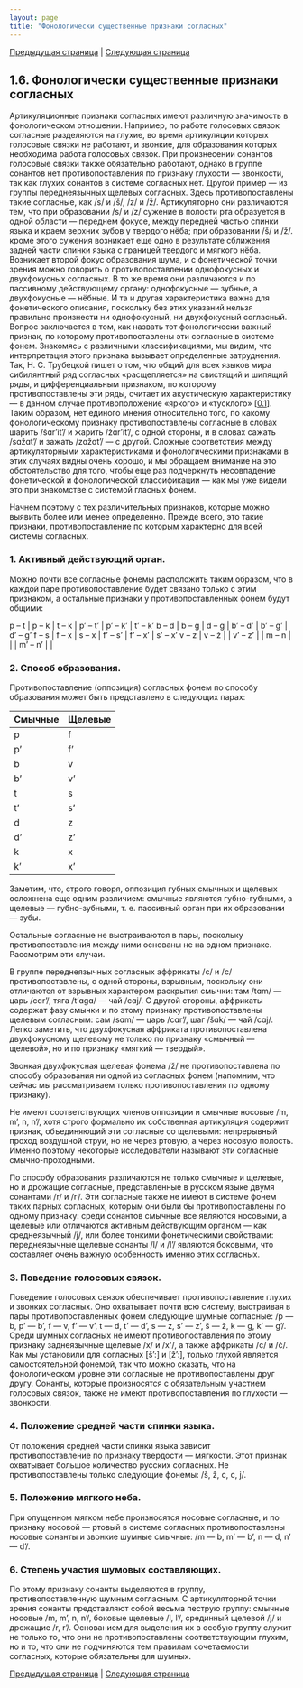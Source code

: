 ```yaml
---
layout: page
title: "Фонологически существенные признаки согласных"
---
```


[Предыдущая страница](015.html) | [Следующая страница](017.html)

## 1.6. Фонологически существенные признаки согласных
Артикуляционные признаки согласных имеют различную значимость в фонологическом отношении. 
Например, по работе голосовых связок согласные разделяются на глухие, во время артикуляции
которых голосовые связки не работают, и звонкие, для образования которых необходима 
работа голосовых связок. При произнесении сонантов голосовые связки также обязательно 
работают, однако в группе сонантов нет противопоставления по признаку глухости — звонкости, 
так как глухих сонантов в системе согласных нет. Другой пример — из группы переднеязычных 
щелевых согласных. Здесь противопоставлены такие согласные, как /s/ и /š/, /z/ и /ž/. 
Артикуляторно они различаются тем, что при образовании /s/ и /z/ сужение в полости рта образуется
в одной области — переднем фокусе, между передней частью спинки языка и краем верхних зубов 
у твердого нёба; при образовании /š/ и /ž/. кроме этого сужения возникает еще одно в результате 
сближения задней части спинки языка с границей твердого и мягкого нёба. Возникает второй фокус 
образования шума, и с фонетической точки зрения можно говорить о противопоставлении 
однофокусных и двухфокусных согласных. В то же время они различаются и по пассивному 
действующему органу: однофокусные — зубные, а двухфокусные — нёбные. И та и другая 
характеристика важна для фонетического описания, поскольку без этих указаний нельзя 
правильно произнести ни однофокусный, ни двухфокусный согласный. Вопрос заключается в 
том, как назвать тот фонологически важный признак, по которому противопоставлены эти
согласные в системе фонем. Знакомясь с различными классификациями, мы видим, что
интерпретация этого признака вызывает определенные затруднения. Так, Н. С. Трубецкой 
пишет о том, что общий для всех языков мира сибилянтный ряд согласных «расщепляется» 
на свистящий и шипящий ряды, и дифференциальным признаком, по которому противопоставлены
эти ряды, считает их акустическую характеристику — в данном случае противоположение 
«яркого» и «тусклого» \[[0.1](004.html#%D0%BB%D0%B8%D1%82%D0%B5%D1%80%D0%B0%D1%82%D1%83%D1%80%D0%B0)\]. Таким образом, нет единого мнения относительно того, 
по какому фонологическому признаку противопоставлены согласные в словах шарить /šɑr’it’/ 
и жарить /žɑr’it’/, с одной стороны, и в словах сажать /sɑžɑt’/ и зажать /zɑžɑt’/ — с другой. 
Сложные соответствия между артикуляторными характеристиками и фонологическими признаками 
в этих случаях видны очень хорошо, и мы обращаем внимание на это обстоятельство для того, 
чтобы еще раз подчеркнуть несовпадение фонетической и фонологической классификации — 
как мы уже видели это при знакомстве с системой гласных фонем. 

Начнем поэтому с тех различительных признаков, которые можно выявить более или менее определенно. 
Прежде всего, это такие признаки, противопоставление по которым характерно для всей системы согласных. 


### 1. Активный действующий орган.
Можно почти все согласные фонемы расположить таким образом, что в каждой паре 
противопоставление будет связано только с этим признаком, а остальные признаки у 
противопоставленных фонем будут общими:

p – t | p – k | t – k | p’ – t’ | p’ – k’ | t’ – k’
b – d | b – g | d – g | b’ – d’ | b’ – g’ | d’ – g’
f – s | f – x | s – x | f’ – s’ | f’ – x’ | s’ – x’
v – z | v – ž | | v’ – z’ | |
m – n | | | m’ – n’ | |

### 2. Способ образования. 
Противопоставление (оппозиция) согласных фонем по способу образования может быть представлено в следующих парах: 

Смычные | Щелевые
---|---
p | f
p’ | f’
b | v
b’ | v’
t | s
t’ | s’
d | z
d’ | z’
k | x
k’ | x’			

Заметим, что, строго говоря, оппозиция губных смычных и щелевых осложнена еще одним 
различием: смычные являются губно-губными, а щелевые — губно-зубными, т. е. пассивный 
орган при их образовании — зубы. 

Остальные согласные не выстраиваются в пары, поскольку противопоставления между ними 
основаны не на одном признаке. Рассмотрим эти случаи. 

В группе переднеязычных согласных аффрикаты /с/ и /c/ противопоставлены, с одной стороны, 
взрывным, поскольку они отличаются от взрывных характером раскрытия смычки:
там /tɑm/ — царь /cɑr’/, тяга /t’ɑgɑ/ — чай /cɑj/. С другой стороны, аффрикаты содержат
фазу смычки и по этому признаку противопоставлены щелевым согласным: 
сам /sɑm/ — царь /cɑr’/, шаг /šɑk/ — чай /cɑj/. Легко заметить, что двухфокусная аффриката 
противопоставлена двухфокусному щелевому не только по признаку «смычный — щелевой», 
но и по признаку «мягкий — твердый». 

Звонкая двухфокусная щелевая фонема /ž/ не противопоставлена по способу образования ни 
одной из согласных фонем (напомним, что сейчас мы рассматриваем только противопоставления 
по одному признаку). 

Не имеют соответствующих членов оппозиции и смычные носовые /m, m’, n, n’/, хотя строго 
формально их собственная артикуляция содержит признак, объединяющий эти согласные 
со щелевыми: непрерывный проход воздушной струи, но не через ртовую, а через носовую полость.
Именно поэтому некоторые исследователи называют эти согласные смычно-проходными.

По способу образования различаются не только смычные и щелевые, но и дрожащие согласные, 
представленные в русском языке двумя сонантами /r/ и /r’/. Эти согласные также не имеют в системе 
фонем таких парных согласных, которым они были бы противопоставлены по одному признаку: 
среди сонантов смычные все являются носовыми, а щелевые или отличаются активным действующим 
органом — как среднеязычный /j/, или более тонкими фонетическими свойствами: переднеязычные
щелевые сонанты /l/ и /l’/ являются боковыми, что составляет очень важную особенность именно 
этих согласных. 

### 3. Поведение голосовых связок.
Поведение голосовых связок обеспечивает противопоставление 
глухих и звонких согласных. Оно охватывает почти всю систему, выстраивая в пары противопоставленных 
фонем следующие шумные согласные: /p — b, p’ — b’, f — v, f’ — v’, t — d, t’ — d’, s — z, s’ — z’, š — ž, k — g, k’ — g’/. 
Среди шумных согласных не имеют противопоставления по этому признаку заднеязычные щелевые /х/ и /х'/, 
а также аффрикаты /с/ и /č/. Как мы установили для согласных [š’:] и [ž’:], только глухой является
самостоятельной фонемой, так что можно сказать, что на фонологическом уровне эти согласные 
не противопоставлены друг другу. Сонанты, которые произносятся с обязательным участием 
голосовых связок, также не имеют противопоставления по глухости — звонкости. 
### 4. Положение средней части спинки языка.
От положения средней части спинки языка зависит противопоставление по признаку твердости — мягкости. Этот признак охватывает большое
количество русских согласных. Не противопоставлены только следующие фонемы: /š, ž, c, c, j/. 
### 5. Положение мягкого неба.
При опущенном мягком небе произносятся носовые согласные, 
и по признаку носовой — ртовый в системе согласных противопоставлены носовые сонанты и звонкие 
шумные смычные: /m — b, m’ — b’, n — d, n’ — d’/. 
### 6. Степень участия шумовых составляющих.
По этому признаку сонанты выделяются в группу, 
противопоставленную шумным согласным. С артикуляторной точки зрения сонанты представляют
собой весьма пеструю группу: смычные носовые /m, m’, n, n’/, боковые щелевые /l, l’/, срединный
щелевой /j/ и дрожащие /r, r’/. Основанием для выделения их в особую группу служит не только то, 
что они не противопоставлены соответствующим глухим, но и то, что они не подчиняются тем 
правилам сочетаемости согласных, которые обязательны для шумных.

[Предыдущая страница](015.html) | [Следующая страница](017.html)
